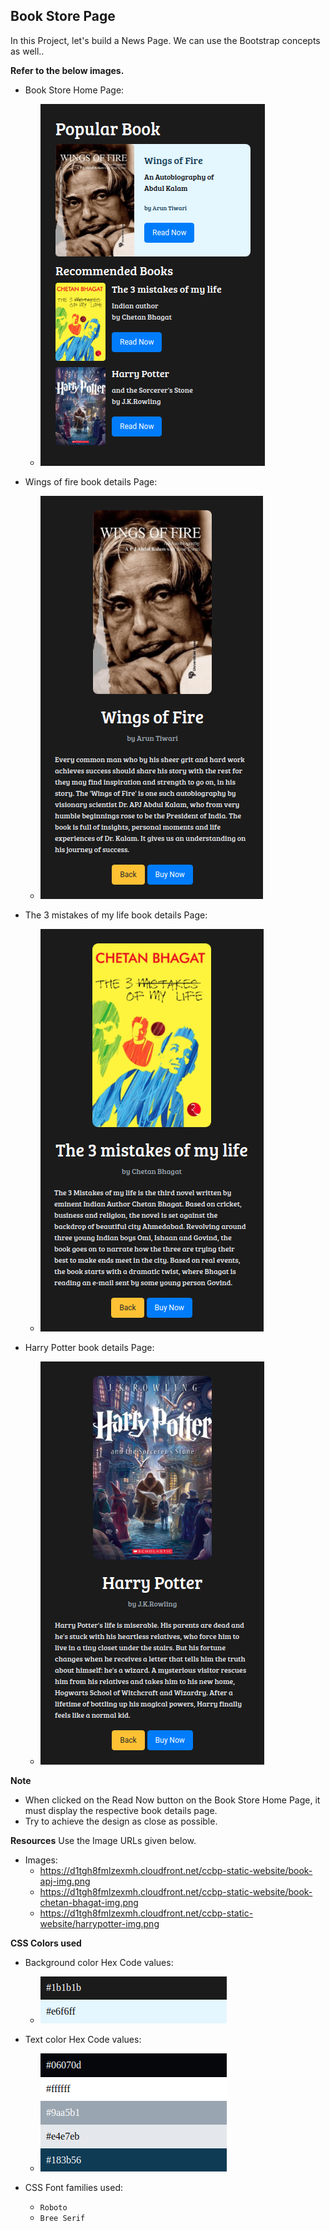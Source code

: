 ## Book Store Page

In this Project, let's build a News Page. We can use the Bootstrap concepts as well..

**Refer to the below images.**
- Book Store Home Page:
    - ![bookstore page](image.png) 

- Wings of fire book details Page:
    - ![wings of fire page](image-1.png)  


- The 3 mistakes of my life book details Page:
    - ![3 mistakes of life](image-2.png) 

- Harry Potter book details Page:
    - ![harry potter page](image-3.png)


**Note**
- When clicked on the Read Now button on the Book Store Home Page, it must display the respective book details page.
- Try to achieve the design as close as possible.


**Resources**
Use the Image URLs given below.

- Images:
    - https://d1tgh8fmlzexmh.cloudfront.net/ccbp-static-website/book-apj-img.png
    - https://d1tgh8fmlzexmh.cloudfront.net/ccbp-static-website/book-chetan-bhagat-img.png
    - https://d1tgh8fmlzexmh.cloudfront.net/ccbp-static-website/harrypotter-img.png

**CSS Colors used**
- Background color Hex Code values:
    - ![alt text](image-4.png)

- Text color Hex Code values:
    - ![alt text](image-5.png)

- CSS Font families used:
    - `Roboto`
    - `Bree Serif`
